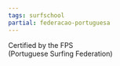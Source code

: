 ```yaml
---
tags: surfschool
partial: federacao-portuguesa
---
```


<div class="h4 centered">
Certified by the FPS<br/>
(Portuguese Surfing Federation)
</div>